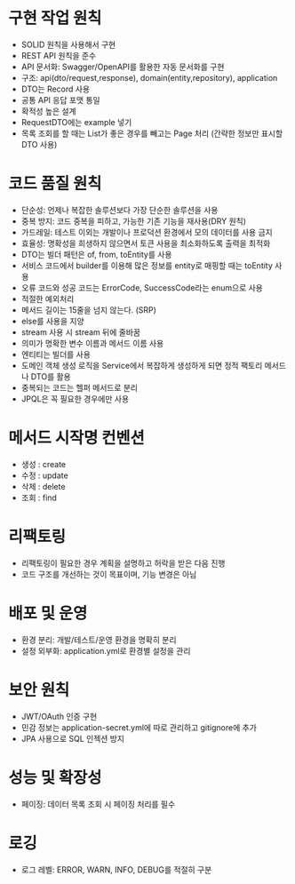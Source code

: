 # 구현 작업 원칙
- SOLID 원칙을 사용해서 구현
- REST API 원칙을 준수
- API 문서화: Swagger/OpenAPI를 활용한 자동 문서화를 구현
- 구조: api(dto/request,response), domain(entity,repository), application
- DTO는 Record 사용
- 공통 API 응답 포맷 통일
- 확적성 높은 설계
- RequestDTO에는 example 넣기
- 목록 조회를 할 때는 List가 좋은 경우를 빼고는 Page 처리 (간략한 정보만 표시할 DTO 사용)

# 코드 품질 원칙
- 단순성: 언제나 복잡한 솔루션보다 가장 단순한 솔루션을 사용
- 중복 방지: 코드 중복을 피하고, 가능한 기존 기능을 재사용(DRY 원칙)
- 가드레일: 테스트 이외는 개발이나 프로덕션 환경에서 모의 데이터를 사용 금지
- 효율성: 명확성을 희생하지 않으면서 토큰 사용을 최소화하도록 출력을 최적화
- DTO는 빌더 패턴은 of, from, toEntity를 사용
- 서비스 코드에서 builder를 이용해 많은 정보를 entity로 매핑할 때는 toEntity 사용
- 오류 코드와 성공 코드는 ErrorCode, SuccessCode라는 enum으로 사용
- 적절한 예외처리
- 메서드 길이는 15줄을 넘지 않는다. (SRP)
- else를 사용을 지양
- stream 사용 시 stream 뒤에 줄바꿈
- 의미가 명확한 변수 이름과 메서드 이름 사용
- 엔티티는 빌더를 사용
- 도메인 객체 생성 로직을 Service에서 복잡하게 생성하게 되면 정적 팩토리 메서드나 DTO를 활용
- 중복되는 코드는 헬퍼 메서드로 분리
- JPQL은 꼭 필요한 경우에만 사용

# 메서드 시작명 컨벤션
- 생성 : create
- 수정 : update
- 삭제 : delete
- 조회 : find

# 리팩토링
- 리팩토링이 필요한 경우 계획을 설명하고 허락을 받은 다음 진행
- 코드 구조를 개선하는 것이 목표이며, 기능 변경은 아님

# 배포 및 운영
- 환경 분리: 개발/테스트/운영 환경을 명확히 분리
- 설정 외부화: application.yml로 환경별 설정을 관리

# 보안 원칙
- JWT/OAuth 인증 구현
- 민감 정보는 application-secret.yml에 따로 관리하고 gitignore에 추가
- JPA 사용으로 SQL 인젝션 방지

# 성능 및 확장성
- 페이징: 데이터 목록 조회 시 페이징 처리를 필수

# 로깅
- 로그 레벨: ERROR, WARN, INFO, DEBUG를 적절히 구분
